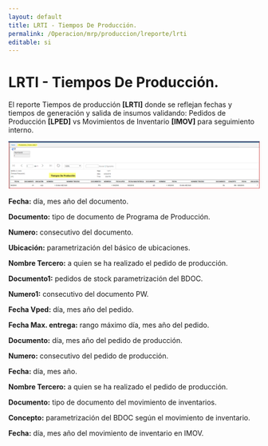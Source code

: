 ```yaml
---
layout: default
title: LRTI - Tiempos De Producción.
permalink: /Operacion/mrp/produccion/lreporte/lrti
editable: si
---
```


# LRTI - Tiempos De Producción.

El reporte Tiempos de producción **[LRTI]** donde se reflejan fechas y tiempos de generación y salida de insumos validando:
Pedidos de Producción **[LPED]** vs Movimientos de Inventario **[IMOV]** para seguimiento interno.  

![](lrti22.png)

**Fecha:** día, mes año del documento.  

**Documento:** tipo de documento de Programa de Producción.  

**Numero:** consecutivo del documento.  

**Ubicación:** parametrización del básico de ubicaciones.  

**Nombre Tercero:** a quien se ha realizado el pedido de producción.  

**Documento1:** pedidos de stock parametrización del BDOC.  

**Numero1:** consecutivo del documento PW.  

**Fecha Vped:** día, mes año del pedido.  

**Fecha Max. entrega:** rango máximo día, mes año del pedido.  

**Documento:** día, mes año del pedido de producción.  

**Numero:** consecutivo del pedido de producción.  

**Fecha:** día, mes año.  

**Nombre Tercero:** a quien se ha realizado el pedido de producción.  

**Documento:** tipo de documento del movimiento de inventarios.  

**Concepto:** parametrización del BDOC según el movimiento de inventario.  

**Fecha:** día, mes año del movimiento de inventario en IMOV.  








